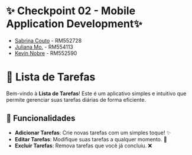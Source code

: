 # ✨ Checkpoint 02 - 		Mobile Application Development✨

- [Sabrina Couto](https://github.com/sabrinacouto) - RM552728 
- [Juliana Mo.](https://github.com/julianamo93) - RM554113 
- [Kevin Nobre](https://github.com/KevinNobre) - RM552590 

# 📝 Lista de Tarefas

Bem-vindo à **Lista de Tarefas**! Este é um aplicativo simples e intuitivo que permite gerenciar suas tarefas diárias de forma eficiente. 

## 🚀 Funcionalidades

- **Adicionar Tarefas**: Crie novas tarefas com um simples toque! ✨
- **Editar Tarefas**: Modifique suas tarefas a qualquer momento. 🔄
- **Excluir Tarefas**: Remova tarefas que você já concluiu. ❌


